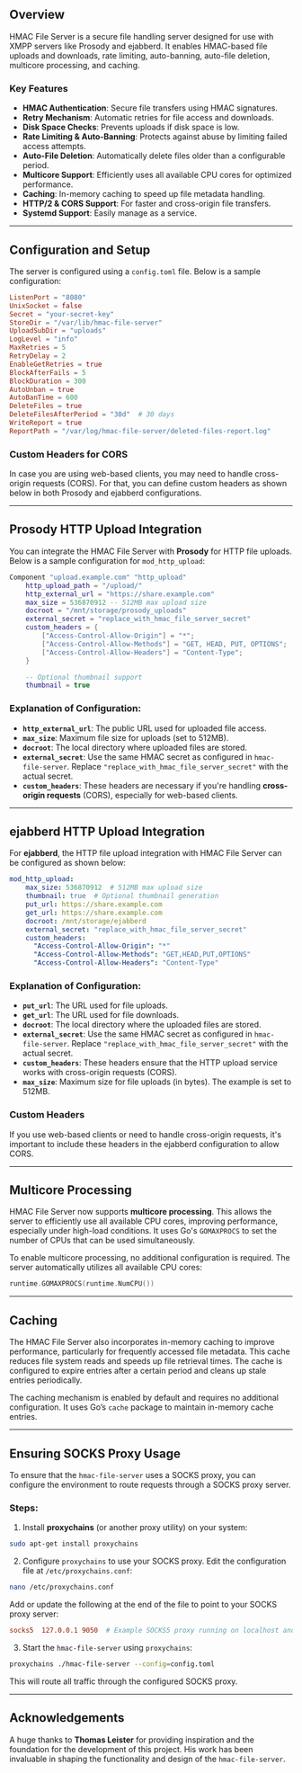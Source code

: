 
## Overview

HMAC File Server is a secure file handling server designed for use with XMPP servers like Prosody and ejabberd. It enables HMAC-based file uploads and downloads, rate limiting, auto-banning, auto-file deletion, multicore processing, and caching.

### Key Features
- **HMAC Authentication**: Secure file transfers using HMAC signatures.
- **Retry Mechanism**: Automatic retries for file access and downloads.
- **Disk Space Checks**: Prevents uploads if disk space is low.
- **Rate Limiting & Auto-Banning**: Protects against abuse by limiting failed access attempts.
- **Auto-File Deletion**: Automatically delete files older than a configurable period.
- **Multicore Support**: Efficiently uses all available CPU cores for optimized performance.
- **Caching**: In-memory caching to speed up file metadata handling.
- **HTTP/2 & CORS Support**: For faster and cross-origin file transfers.
- **Systemd Support**: Easily manage as a service.

---

## Configuration and Setup

The server is configured using a `config.toml` file. Below is a sample configuration:

```toml
ListenPort = "8080"
UnixSocket = false
Secret = "your-secret-key"
StoreDir = "/var/lib/hmac-file-server"
UploadSubDir = "uploads"
LogLevel = "info"
MaxRetries = 5
RetryDelay = 2
EnableGetRetries = true
BlockAfterFails = 5
BlockDuration = 300
AutoUnban = true
AutoBanTime = 600
DeleteFiles = true
DeleteFilesAfterPeriod = "30d"  # 30 days
WriteReport = true
ReportPath = "/var/log/hmac-file-server/deleted-files-report.log"
```

### Custom Headers for CORS

In case you are using web-based clients, you may need to handle cross-origin requests (CORS). For that, you can define custom headers as shown below in both Prosody and ejabberd configurations.

---

## Prosody HTTP Upload Integration

You can integrate the HMAC File Server with **Prosody** for HTTP file uploads. Below is a sample configuration for `mod_http_upload`:

```lua
Component "upload.example.com" "http_upload"
    http_upload_path = "/upload/"
    http_external_url = "https://share.example.com"
    max_size = 536870912 -- 512MB max upload size
    docroot = "/mnt/storage/prosody_uploads"
    external_secret = "replace_with_hmac_file_server_secret"
    custom_headers = {
        ["Access-Control-Allow-Origin"] = "*";
        ["Access-Control-Allow-Methods"] = "GET, HEAD, PUT, OPTIONS";
        ["Access-Control-Allow-Headers"] = "Content-Type";
    }

    -- Optional thumbnail support
    thumbnail = true
```

### Explanation of Configuration:

- **`http_external_url`**: The public URL used for uploaded file access.
- **`max_size`**: Maximum file size for uploads (set to 512MB).
- **`docroot`**: The local directory where uploaded files are stored.
- **`external_secret`**: Use the same HMAC secret as configured in `hmac-file-server`. Replace `"replace_with_hmac_file_server_secret"` with the actual secret.
- **`custom_headers`**: These headers are necessary if you're handling **cross-origin requests** (CORS), especially for web-based clients.

---

## ejabberd HTTP Upload Integration

For **ejabberd**, the HTTP file upload integration with HMAC File Server can be configured as shown below:

```yaml
mod_http_upload:
    max_size: 536870912  # 512MB max upload size
    thumbnail: true  # Optional thumbnail generation
    put_url: https://share.example.com
    get_url: https://share.example.com
    docroot: /mnt/storage/ejabberd
    external_secret: "replace_with_hmac_file_server_secret"
    custom_headers:
      "Access-Control-Allow-Origin": "*"
      "Access-Control-Allow-Methods": "GET,HEAD,PUT,OPTIONS"
      "Access-Control-Allow-Headers": "Content-Type"
```

### Explanation of Configuration:

- **`put_url`**: The URL used for file uploads.
- **`get_url`**: The URL used for file downloads.
- **`docroot`**: The local directory where the uploaded files are stored.
- **`external_secret`**: Use the same HMAC secret as configured in `hmac-file-server`. Replace `"replace_with_hmac_file_server_secret"` with the actual secret.
- **`custom_headers`**: These headers ensure that the HTTP upload service works with cross-origin requests (CORS).
- **`max_size`**: Maximum size for file uploads (in bytes). The example is set to 512MB.

### Custom Headers

If you use web-based clients or need to handle cross-origin requests, it's important to include these headers in the ejabberd configuration to allow CORS.

---

## Multicore Processing

HMAC File Server now supports **multicore processing**. This allows the server to efficiently use all available CPU cores, improving performance, especially under high-load conditions. It uses Go's `GOMAXPROCS` to set the number of CPUs that can be used simultaneously.

To enable multicore processing, no additional configuration is required. The server automatically utilizes all available CPU cores:

```go
runtime.GOMAXPROCS(runtime.NumCPU())
```

---

## Caching

The HMAC File Server also incorporates in-memory caching to improve performance, particularly for frequently accessed file metadata. This cache reduces file system reads and speeds up file retrieval times. The cache is configured to expire entries after a certain period and cleans up stale entries periodically.

The caching mechanism is enabled by default and requires no additional configuration. It uses Go’s `cache` package to maintain in-memory cache entries.

---

## Ensuring SOCKS Proxy Usage

To ensure that the `hmac-file-server` uses a SOCKS proxy, you can configure the environment to route requests through a SOCKS proxy server.

### Steps:

1. Install **proxychains** (or another proxy utility) on your system:

```bash
sudo apt-get install proxychains
```

2. Configure `proxychains` to use your SOCKS proxy. Edit the configuration file at `/etc/proxychains.conf`:

```bash
nano /etc/proxychains.conf
```

Add or update the following at the end of the file to point to your SOCKS proxy server:

```conf
socks5  127.0.0.1 9050  # Example SOCKS5 proxy running on localhost and port 9050
```

3. Start the `hmac-file-server` using `proxychains`:

```bash
proxychains ./hmac-file-server --config=config.toml
```

This will route all traffic through the configured SOCKS proxy.

---

## Acknowledgements

A huge thanks to **Thomas Leister** for providing inspiration and the foundation for the development of this project. His work has been invaluable in shaping the functionality and design of the `hmac-file-server`.

